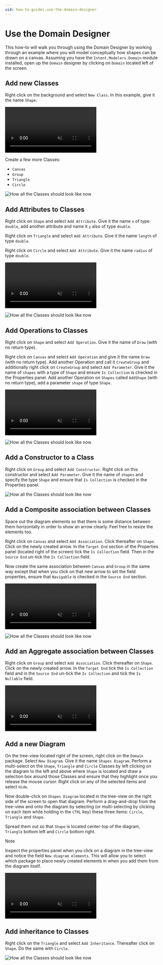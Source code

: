 ```yaml
---
uid: how-to-guides.use-the-domain-designer
---
```

# Use the Domain Designer

This how-to will walk you through using the Domain Designer by working through an example where you will model conceptually how shapes can be drawn on a canvas.
Assuming you have the `Intent.Modelers.Domain` module installed, open up the `Domain` designer by clicking on `Domain` located left of the screen.

## Add new Classes

Right click on the background and select `New Class`.
In this example, give it the name `Shape`.

<p><video style="max-width: 100%" muted="true" loop="true" autoplay="true" src="videos/create-shape-class.mp4"></video></p>

Create a few more Classes:

- `Canvas`
- `Group`
- `Triangle`
- `Circle`

![How all the Classes should look like now](images/all-the-shape-classes.png)

## Add Attributes to Classes

Right click on `Shape` and select `Add Attribute`.
Give it the name `x` of type `double`, add another attribute and name it `y` also of type `double`.

Right click on `Triangle` and select `Add Attribute`.
Give it the name `length` of type `double`.

Right click on `Circle` and select `Add Attribute`.
Give it the name `radius` of type `double`.

<p><video style="max-width: 100%" muted="true" loop="true" autoplay="true" src="videos/add-attributes.mp4"></video></p>

![How all the Classes should look like now](images/all-the-shape-attributes.png)

## Add Operations to Classes

Right click on `Shape` and select `Add Operation`.
Give it the name of `Draw` (with no return type).

Right click on `Canvas` and select `Add Operation` and give it the name `Draw` (with no return type).
Add another Operation and call it `CreateGroup` and additionally right click on `CreateGroup` and select `Add Parameter`.
Give it the name of `shapes` with a type of `Shape` and ensure `Is Collection` is checked in the Properties panel.
Add another Operation on `Shapes` called `AddShape` (with no return type), add a parameter `shape` of type `Shape`.

<p><video style="max-width: 100%" muted="true" loop="true" autoplay="true" src="videos/add-operation-with-parameter.mp4"></video></p>

![How all the Classes should look like now](images/all-the-shape-operations.png)

## Add a Constructor to a Class

Right click on `Group` and select `Add Constructor`. Right click on this constructor and select `Add Parameter`.
Give it the name of `shapes` and specify the type `Shape` and ensure that `Is Collection` is checked in the Properties panel.

![How all the Classes should look like now](images/all-the-shape-constructors.png)

## Add a Composite association between Classes

Space out the diagram elements so that there is some distance between them horizontally in order to show an arrow clearly. Feel free to resize the elements too.

Right click on `Canvas` and select `Add Association`. Click thereafter on `Shape`. Click on the newly created arrow.
In the `Target End` section of the Properties panel (located right of the screen) tick the `Is Collection` field. Then in the `Source End` un-tick the `Is Collection` field.

Now create the same association between `Canvas` and `Group` in the same way except that when you click on that new arrow to set the field properties, ensure that `Navigable` is checked in the `Source End` section.

<p><video style="max-width: 100%" muted="true" loop="true" autoplay="true" src="videos/add-composite-association.mp4"></video></p>

![How all the Classes should look like now](images/all-the-shape-composite-associations.png)

## Add an Aggregate association between Classes

Right click on `Group` and select `Add Association`. Click thereafter on `Shape`. Click on the newly created arrow.
In the `Target End` tick the `Is Collection` field and in the `Source End` un-tick the `Is Collection` and tick the `Is Nullable` field.

<p><video style="max-width: 100%" muted="true" loop="true" autoplay="true" src="videos/add-aggregate-association.mp4"></video></p>

## Add a new Diagram

On the tree-view located right of the screen, right click on the `Domain` package. Select `New Diagram`. Give it the name `Shapes Diagram`.
Perform a multi-select on the `Shape`, `Triangle` and `Circle` Classes by left clicking on the diagram to the left and above where `Shape` is located and draw a selection box around those Classes and ensure that they highlight once you release the mouse cursor.
Right click on any of the selected items and select `Hide`.

Now double-click on `Shapes Diagram` located in the tree-view on the right side of the screen to open that diagram.
Perform a drag-and-drop from the tree-view and onto the diagram by selecting (or multi-selecting by clicking on each item while holding in the `CTRL` key) these three items: `Circle`, `Triangle` and `Shape`.

Spread them out so that `Shape` is located center-top of the diagram, `Triangle` bottom left and `Circle` bottom right.

>[!NOTE]
>Inspect the properties panel when you click on a diagram in the tree-view and notice the field `New diagram elements`.
>This will allow you to select which package to place newly created elements in when you add them from the diagram itself.

<p><video style="max-width: 100%" muted="true" loop="true" autoplay="true" src="videos/new-diagram-and-move-over.mp4"></video></p>

## Add inheritance to Classes

Right click on the `Triangle` and select `Add Inheritance`. Thereafter click on `Shape`. Do the same with `Circle`.

![How all the Classes should look like now](images/all-the-shapes-inherited.png)
